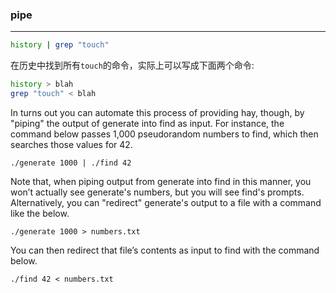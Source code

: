 ﻿<!--c-linux-->
### pipe

----

```bash
history | grep "touch"
```

在历史中找到所有`touch`的命令，实际上可以写成下面两个命令:

```bash
history > blah
grep "touch" < blah
```

In turns out you can automate this process of providing hay, though, by
"piping" the output of generate into find as input. For instance, the
command below passes 1,000 pseudorandom numbers to find, which then
searches those values for 42.

``` {.code}
./generate 1000 | ./find 42
```

Note that, when piping output from generate into find in this manner,
you won’t actually see generate's numbers, but you will see find's
prompts. Alternatively, you can "redirect" generate's output to a file
with a command like the below.

``` {.code}
./generate 1000 > numbers.txt
```

You can then redirect that file’s contents as input to find with the
command below.

``` {.code}
./find 42 < numbers.txt
```
